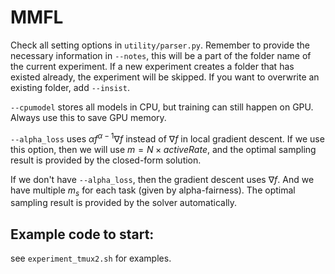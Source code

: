 # MMFL

Check all setting options in `utility/parser.py`. Remember to provide the necessary information in `--notes`, this will be a part of the folder name of the current experiment. If a new experiment creates a folder that has existed already, the experiment will be skipped. If you want to overwrite an existing folder, add `--insist`.

`--cpumodel` stores all models in CPU, but training can still happen on GPU. Always use this to save GPU memory. 

`--alpha_loss` uses $\alpha f^{\alpha-1} \nabla f$ instead of $\nabla f$ in local gradient descent. If we use this option, then we will use $m=N\times activeRate$, and the optimal sampling result is provided by the closed-form solution. 

If we don't have `--alpha_loss`, then the gradient descent uses $\nabla f$. And we have multiple $m_s$ for each task (given by alpha-fairness). The optimal sampling result is provided by the solver automatically. 

## Example code to start: 

see `experiment_tmux2.sh` for examples. 
